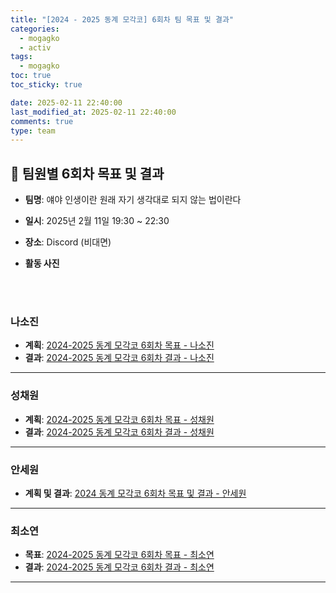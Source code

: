 ```yaml
---
title: "[2024 - 2025 동계 모각코] 6회차 팀 목표 및 결과"
categories:
  - mogagko
  - activ
tags:
  - mogagko
toc: true
toc_sticky: true

date: 2025-02-11 22:40:00
last_modified_at: 2025-02-11 22:40:00
comments: true
type: team
---
```

## 📍 팀원별 6회차 목표 및 결과
- **팀명**: 얘야 인생이란 원래 자기 생각대로 되지 않는 법이란다
- **일시**: 2025년 2월 11일 19:30 ~ 22:30
- **장소**: Discord (비대면)
- **활동 사진**
  <div style="text-align: center;">

  </div>

<br><br>

### **나소진**
- **계획**: [2024-2025 동계 모각코 6회차 목표 - 나소진](https://me0w2en.tistory.com/entry/2024-%EB%8F%99%EA%B3%84-%EB%AA%A8%EA%B0%81%EC%BD%94-2025-02-11%ED%99%94)
- **결과**: [2024-2025 동계 모각코 6회차 결과 - 나소진](https://me0w2en.tistory.com/entry/2024-%EB%8F%99%EA%B3%84-%EB%AA%A8%EA%B0%81%EC%BD%94-2025-02-11%ED%99%94-%EA%B2%B0%EA%B3%BC)

---

### **성채원**
- **계획**: [2024-2025 동계 모각코 6회차 목표 - 성채원](https://velog.io/@julia2003a/2025-%EB%8F%99%EA%B3%84-%EB%AA%A8%EA%B0%81%EC%BD%94-6%EC%A3%BC%EC%B0%A8-%EB%AA%A9%ED%91%9C)
- **결과**: [2024-2025 동계 모각코 6회차 결과 - 성채원](https://velog.io/@julia2003a/2025-%EB%8F%99%EA%B3%84-%EB%AA%A8%EA%B0%81%EC%BD%94-6%EC%A3%BC%EC%B0%A8-%EA%B2%B0%EA%B3%BC)

---

### **안세원**
- **계획 및 결과**: [2024 동계 모각코 6회차 목표 및 결과 - 안세원](https://code-semicolon.tistory.com/54)

---

### **최소연**
- **목표**: [2024-2025 동계 모각코 6회차 목표 - 최소연]()
- **결과**: [2024-2025 동계 모각코 6회차 결과 - 최소연]()

---
<br><br>